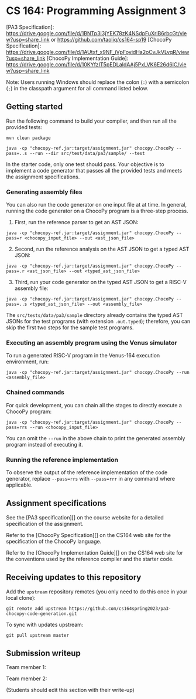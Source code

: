 # CS 164: Programming Assignment 3

[PA3 Specification]: https://drive.google.com/file/d/1BNTp3I3jYEK78zK4NSdpFuXrlB6rbcGt/view?usp=share_link or https://github.com/taoliq/cs164-sp19
[ChocoPy Specification]: https://drive.google.com/file/d/1AUtxf_x9NF_iVpFoyidHa2oCvJkVLvqR/view?usp=share_link
[ChocoPy Implementation Guide]: https://drive.google.com/file/d/10KYfzIT5pEDLaIdAAj5PxLVK6E26d6lC/view?usp=share_link

Note: Users running Windows should replace the colon (`:`) with a semicolon (`;`) in the classpath argument for all command listed below.

## Getting started

Run the following command to build your compiler, and then run all the provided tests:

```
mvn clean package

java -cp "chocopy-ref.jar:target/assignment.jar" chocopy.ChocoPy --pass=..s --run --dir src/test/data/pa3/sample/ --test
```

In the starter code, only one test should pass. Your objective is to implement a code generator that passes all the provided tests and meets the assignment specifications.

### Generating assembly files

You can also run the code generator on one input file at at time. In general, running the code generator on a ChocoPy program is a three-step process. 

1. First, run the reference parser to get an AST JSON:
```
java -cp "chocopy-ref.jar:target/assignment.jar" chocopy.ChocoPy --pass=r <chocopy_input_file> --out <ast_json_file>
```
2. Second, run the reference analysis on the AST JSON to get a typed AST JSON:
```
java -cp "chocopy-ref.jar:target/assignment.jar" chocopy.ChocoPy --pass=.r <ast_json_file> --out <typed_ast_json_file>
```

3. Third, run your code generator on the typed AST JSON to get a RISC-V assembly file:
```
java -cp "chocopy-ref.jar:target/assignment.jar" chocopy.ChocoPy --pass=..s <typed_ast_json_file> --out <assembly_file>
```

The `src/tests/data/pa3/sample` directory already contains the typed AST JSONs for the test programs (with extension `.out.typed`); therefore, you can skip the first two steps for the sample test programs.

### Executing an assembly program using the Venus simulator

To run a generated RISC-V program in the Venus-164 execution environment, run:

```
java -cp "chocopy-ref.jar:target/assignment.jar" chocopy.ChocoPy --run <assembly_file>
```

### Chained commands

For quick development, you can chain all the stages
to directly execute a ChocoPy program:

```
java -cp "chocopy-ref.jar:target/assignment.jar" chocopy.ChocoPy --pass=rrs --run <chocopy_input_file>
```

You can omit the `--run` in the above chain to print the generated assembly program instead of executing it.

### Running the reference implementation

To observe the output of the reference implementation of the code generator, replace  `--pass=rrs` with `--pass=rrr` in any command where applicable.

## Assignment specifications

See the [PA3 specification][] on the course
website for a detailed specification of the assignment.

Refer to the [ChocoPy Specification][] on the CS164 web site
for the specification of the ChocoPy language. 

Refer to the [ChocoPy Implementation Guide][] on the CS164 web site
for the conventions used by the reference compiler and the
starter code.

## Receiving updates to this repository

Add the `upstream` repository remotes (you only need to do this once in your local clone):

```
git remote add upstream https://github.com/cs164spring2023/pa3-chocopy-code-generation.git
```

To sync with updates upstream:
```
git pull upstream master
```

## Submission writeup

Team member 1: 

Team member 2: 

(Students should edit this section with their write-up)

